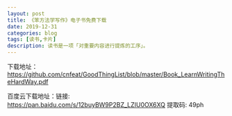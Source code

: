 ```yaml
---
layout: post
title: 《笨方法学写作》电子书免费下载
date: 2019-12-31
categories: blog
tags: [读书,卡片]
description: 读书是一项「对重要内容进行提炼的工序」。
---
```


下载地址：https://github.com/cnfeat/GoodThingList/blob/master/Book_LearnWritingTheHardWay.pdf

百度云下载地址：链接: https://pan.baidu.com/s/12buyBW9P2BZ_LZIU0OX6XQ 提取码: 49ph 